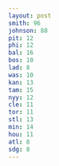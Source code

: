 ```yaml
---
layout: post
smith: 96
johnson: 88
pit: 12
phi: 12
bal: 16
bos: 10
lad: 8
was: 10
kan: 13
tam: 15
nyy: 12
cle: 11
tor: 11
stl: 13
min: 14
hou: 11
atl: 8
sdg: 8
---
```

